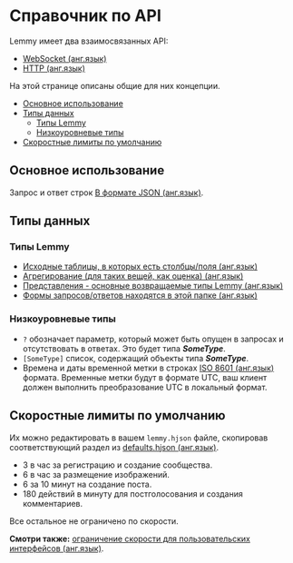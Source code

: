 # Справочник по API 

Lemmy имеет два взаимосвязанных API:
- [WebSocket (анг.язык)](https://join.lemmy.ml/api/index.html)
- [HTTP (анг.язык)](http_api.md)

На этой странице описаны общие для них концепции.

<!-- toc -->

- [Основное использование](#basic-usage)
- [Типы данных](#data-types)
  * [Типы Lemmy](#lemmy-types)
  * [Низкоуровневые типы](#lower-level-types)
- [Скоростные лимиты по умолчанию](#default-rate-limits)

<!-- tocstop -->

## Основное использование

Запрос и ответ строк [В формате JSON (анг.язык)](https://www.json.org).

## Типы данных

### Типы Lemmy

- [Исходные таблицы, в которых есть столбцы/поля (анг.язык)](https://github.com/LemmyNet/lemmy-js-client/blob/main/src/interfaces/source.ts)
- [Агрегирование (для таких вещей, как оценка) (анг.язык)](https://github.com/LemmyNet/lemmy-js-client/blob/main/src/interfaces/aggregates.ts)
- [Представления - основные возвращаемые типы Lemmy (анг.язык)](https://github.com/LemmyNet/lemmy-js-client/blob/main/src/interfaces/views.ts)
- [Формы запросов/ответов находятся в этой папке (анг.язык)](https://github.com/LemmyNet/lemmy-js-client/tree/main/src/interfaces/api)

### Низкоуровневые типы

- `?` обозначает параметр, который может быть опущен в запросах и отсутствовать в ответах. Это будет типа ***SomeType***.
- `[SomeType]` список, содержащий объекты типа ***SomeType***.
- Времена и даты временной метки  в строках [ISO 8601 (анг.язык)](https://en.wikipedia.org/wiki/ISO_8601) формата. Временные метки будут в формате UTC, ваш клиент должен выполнить преобразование UTC в локальный формат.

## Скоростные лимиты по умолчанию

Их можно редактировать в вашем  `lemmy.hjson` файле, скопировав соответствующий раздел из [defaults.hjson (анг.язык)](https://github.com/LemmyNet/lemmy/blob/main/config/defaults.hjson).

- 3 в час за регистрацию и создание сообщества.
- 6 в час за размещение изображений.
- 6 за 10 минут на создание поста. 
- 180 действий в минуту для постголосования и создания комментариев.

Все остальное не ограничено по скорости.

**Смотри также:** [ограничение скорости для пользовательских интерфейсов (анг.язык)](custom_frontend.md#rate-limiting).
